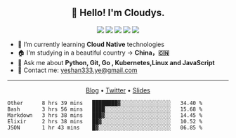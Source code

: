 <!--
**yeshan333/yeshan333** is a ✨ _special_ ✨ repository because its `README.md` (this file) appears on your GitHub profile.

Here are some ideas to get you started:

- 🔭 I’m currently working on ...
- 🌱 I’m currently learning ...
- 👯 I’m looking to collaborate on ...
- 🤔 I’m looking for help with ...
- 💬 Ask me about ...
- 📫 How to reach me: ...
- 😄 Pronouns: ...
- ⚡ Fun fact: ...
-->

<h2 align="center">👋 Hello! I'm Cloudys.</h2>
<p align="center">
<img src="https://img.shields.io/badge/-JavaScript-e5cd0c?style=flat-square&logo=JavaScript&labelColor=f7df1e&logoColor=000" /> <img src="https://img.shields.io/badge/-TypeScript-blue?style=flat-square&logo=TypeScript&labelColor=CCEEFF&logoColor=blue" /> <img src="https://img.shields.io/badge/-Python-e5cd0c?style=flat-square&logo=Python&labelColor=f7df1e&logoColor=000" /> <img src="https://img.shields.io/badge/-Go-2793e6?style=flat-square&logo=Go&labelColor=CCEEFF&logoColor=blue" /> <img src="https://img.shields.io/badge/-HTML5-e34f26?style=flat-square&logo=HTML5&logoColor=fff" />
</p>

- 🤔 I’m currently learning **Cloud Native** technologies
- 🏠 I'm studying in a beautiful country -> **China，🇨🇳**
- 💬 Ask me about **Python, Git, Go , Kubernetes,Linux and JavaScript**
- 📧 Contact me: yeshan333.ye@gmail.com

---

<p align="center">
  <a href="https://shansan.top" target="_blank">Blog</a> •
  <a href="https://twitter.com/CloudysYe" target="_blank">Twitter</a> •
  <a href="https://slide.shan333.cn" target="_blank">Slides</a>
</p>

<!--START_SECTION:waka-->
```text
Other      8 hrs 39 mins   ████████▓░░░░░░░░░░░░░░░░   34.40 % 
Bash       3 hrs 56 mins   ████░░░░░░░░░░░░░░░░░░░░░   15.68 % 
Markdown   3 hrs 38 mins   ███▓░░░░░░░░░░░░░░░░░░░░░   14.45 % 
Elixir     2 hrs 38 mins   ██▓░░░░░░░░░░░░░░░░░░░░░░   10.52 % 
JSON       1 hr 43 mins    █▓░░░░░░░░░░░░░░░░░░░░░░░   06.85 % 
```
<!--END_SECTION:waka-->
